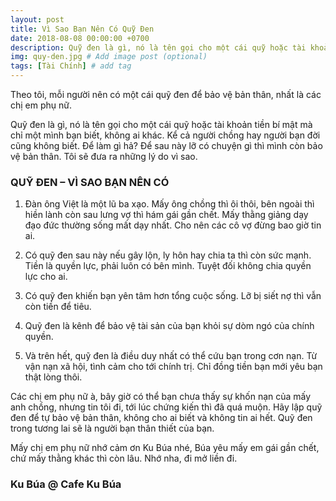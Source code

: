 ```yaml
---
layout: post
title: Vì Sao Bạn Nên Có Quỹ Đen
date: 2018-08-08 00:00:00 +0700
description: Quỹ đen là gì, nó là tên gọi cho một cái quỹ hoặc tài khoản tiền bí mật mà chỉ một mình bạn biết, không ai khác. Kể cả người chồng hay người bạn đời cũng không biết. Để làm gì hả? Để sau này lỡ có chuyện gì thì mình còn bảo vệ bản thân. Tôi sẽ đưa ra những lý do vì sao. # Add post description (optional)
img: quy-den.jpg # Add image post (optional)
tags: [Tài Chính] # add tag
---
```


Theo tôi, mỗi người nên có một cái quỹ đen để bảo vệ bản thân, nhất là các chị em phụ nữ.

Quỹ đen là gì, nó là tên gọi cho một cái quỹ hoặc tài khoản tiền bí mật mà chỉ một mình bạn biết, không ai khác. Kể cả người chồng hay người bạn đời cũng không biết. Để làm gì hả? Để sau này lỡ có chuyện gì thì mình còn bảo vệ bản thân. Tôi sẽ đưa ra những lý do vì sao.

### QUỸ ĐEN – VÌ SAO BẠN NÊN CÓ

1) Đàn ông Việt là một lũ ba xạo. Mấy ông chồng thì ôi thôi, bên ngoài thì hiền lành còn sau lưng vợ thì hám gái gần chết. Mấy thằng giảng dạy đạo đức thường sống mất dạy nhất. Cho nên các cô vợ đừng bao giờ tin ai.

2) Có quỹ đen sau này nếu gây lộn, ly hôn hay chia ta thì còn sức mạnh. Tiền là quyền lực, phải luôn có bên mình. Tuyệt đối không chia quyền lực cho ai.

3) Có quỹ đen khiến bạn yên tâm hơn tổng cuộc sống. Lỡ bị siết nợ thì vẫn còn tiền để tiêu.

4) Quỹ đen là kênh để bảo vệ tài sản của bạn khỏi sự dòm ngó của chính quyền.

5) Và trên hết, quỹ đen là điều duy nhất có thể cứu bạn trong cơn nạn. Từ vận nạn xã hội, tình cảm cho tới chính trị. Chỉ đồng tiền bạn mới yêu bạn thật lòng thôi.


Các chị em phụ nữ à, bây giờ có thể bạn chưa thấy sự khốn nạn của mấy anh chồng, nhưng tin tôi đi, tới lúc chứng kiến thì đã quá muộn. Hãy lập quỹ đen để tự bảo vệ bản thân, không cho ai biết và không tin ai hết. Quỹ đen trong tương lai sẽ là người bạn thân thiết của bạn.

Mấy chị em phụ nữ nhớ cảm ơn Ku Búa nhé, Búa yêu mấy em gái gần chết, chứ mấy thằng khác thì còn lâu. Nhớ nha, đi mở liền đi.

### Ku Búa @ Cafe Ku Búa